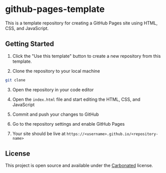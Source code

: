 # github-pages-template

This is a template repository for creating a GitHub Pages site using HTML, CSS, and JavaScript.

## Getting Started

1. Click the "Use this template" button to create a new repository from this template.

2. Clone the repository to your local machine

```bash
git clone
```

3. Open the repository in your code editor

4. Open the `index.html` file and start editing the HTML, CSS, and JavaScript

5. Commit and push your changes to GitHub

6. Go to the repository settings and enable GitHub Pages

7. Your site should be live at `https://<username>.github.io/<repository-name>`

## License

This project is open source and available under the [Carbonated](LICENSE) license.